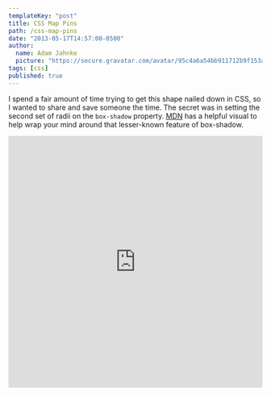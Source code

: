 ```yaml
---
templateKey: "post"
title: CSS Map Pins
path: /css-map-pins
date: "2013-05-17T14:57:00-0500"
author:
  name: Adam Jahnke
  picture: "https://secure.gravatar.com/avatar/95c4a6a54bb911712b9f153afff92f69?size=200"
tags: [css]
published: true
---
```


I spend a fair amount of time trying to get this shape nailed down in CSS, so I wanted to share and save someone the time. The secret was in setting the second set of radii on the `box-shadow` property. [MDN][mdn] has a helpful visual to help wrap your mind around that lesser-known feature of box-shadow.

<iframe src="https://codesandbox.io/embed/k9162mxoqv?autoresize=1&hidenavigation=1&module=%2Findex.html" style="width:100%; height:500px; border:0; border-radius: 4px; overflow:hidden;" sandbox="allow-modals allow-forms allow-popups allow-scripts allow-same-origin"></iframe>

[mdn]: https://developer.mozilla.org/en-US/docs/Web/CSS/border-radius

